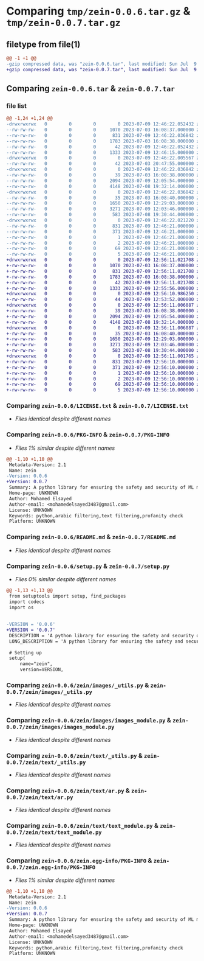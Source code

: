 # Comparing `tmp/zein-0.0.6.tar.gz` & `tmp/zein-0.0.7.tar.gz`

## filetype from file(1)

```diff
@@ -1 +1 @@
-gzip compressed data, was "zein-0.0.6.tar", last modified: Sun Jul  9 12:46:22 2023, max compression
+gzip compressed data, was "zein-0.0.7.tar", last modified: Sun Jul  9 12:56:11 2023, max compression
```

## Comparing `zein-0.0.6.tar` & `zein-0.0.7.tar`

### file list

```diff
@@ -1,24 +1,24 @@
-drwxrwxrwx   0        0        0        0 2023-07-09 12:46:22.052432 zein-0.0.6/
--rw-rw-rw-   0        0        0     1070 2023-07-03 16:08:37.000000 zein-0.0.6/LICENSE.txt
--rw-rw-rw-   0        0        0      831 2023-07-09 12:46:22.036842 zein-0.0.6/PKG-INFO
--rw-rw-rw-   0        0        0     1783 2023-07-03 16:08:38.000000 zein-0.0.6/README.md
--rw-rw-rw-   0        0        0       42 2023-07-09 12:46:22.052432 zein-0.0.6/setup.cfg
--rw-rw-rw-   0        0        0     1333 2023-07-09 12:46:15.000000 zein-0.0.6/setup.py
-drwxrwxrwx   0        0        0        0 2023-07-09 12:46:22.005567 zein-0.0.6/zein/
--rw-rw-rw-   0        0        0       42 2023-07-03 20:47:55.000000 zein-0.0.6/zein/__init__.py
-drwxrwxrwx   0        0        0        0 2023-07-09 12:46:22.036842 zein-0.0.6/zein/images/
--rw-rw-rw-   0        0        0       39 2023-07-03 16:08:38.000000 zein-0.0.6/zein/images/__init__.py
--rw-rw-rw-   0        0        0     2094 2023-07-09 12:05:54.000000 zein-0.0.6/zein/images/_utils.py
--rw-rw-rw-   0        0        0     4148 2023-07-08 19:32:14.000000 zein-0.0.6/zein/images/images_module.py
-drwxrwxrwx   0        0        0        0 2023-07-09 12:46:22.036842 zein-0.0.6/zein/text/
--rw-rw-rw-   0        0        0       35 2023-07-03 16:08:40.000000 zein-0.0.6/zein/text/__init__.py
--rw-rw-rw-   0        0        0     1650 2023-07-09 12:29:03.000000 zein-0.0.6/zein/text/_utils.py
--rw-rw-rw-   0        0        0     3271 2023-07-09 12:03:46.000000 zein-0.0.6/zein/text/ar.py
--rw-rw-rw-   0        0        0      583 2023-07-08 19:30:44.000000 zein-0.0.6/zein/text/text_module.py
-drwxrwxrwx   0        0        0        0 2023-07-09 12:46:22.021220 zein-0.0.6/zein.egg-info/
--rw-rw-rw-   0        0        0      831 2023-07-09 12:46:21.000000 zein-0.0.6/zein.egg-info/PKG-INFO
--rw-rw-rw-   0        0        0      371 2023-07-09 12:46:21.000000 zein-0.0.6/zein.egg-info/SOURCES.txt
--rw-rw-rw-   0        0        0        1 2023-07-09 12:46:21.000000 zein-0.0.6/zein.egg-info/dependency_links.txt
--rw-rw-rw-   0        0        0        2 2023-07-09 12:46:21.000000 zein-0.0.6/zein.egg-info/not-zip-safe
--rw-rw-rw-   0        0        0       69 2023-07-09 12:46:21.000000 zein-0.0.6/zein.egg-info/requires.txt
--rw-rw-rw-   0        0        0        5 2023-07-09 12:46:21.000000 zein-0.0.6/zein.egg-info/top_level.txt
+drwxrwxrwx   0        0        0        0 2023-07-09 12:56:11.021708 zein-0.0.7/
+-rw-rw-rw-   0        0        0     1070 2023-07-03 16:08:37.000000 zein-0.0.7/LICENSE.txt
+-rw-rw-rw-   0        0        0      831 2023-07-09 12:56:11.021708 zein-0.0.7/PKG-INFO
+-rw-rw-rw-   0        0        0     1783 2023-07-03 16:08:38.000000 zein-0.0.7/README.md
+-rw-rw-rw-   0        0        0       42 2023-07-09 12:56:11.021708 zein-0.0.7/setup.cfg
+-rw-rw-rw-   0        0        0     1333 2023-07-09 12:55:56.000000 zein-0.0.7/setup.py
+drwxrwxrwx   0        0        0        0 2023-07-09 12:56:10.986250 zein-0.0.7/zein/
+-rw-rw-rw-   0        0        0       44 2023-07-09 12:53:52.000000 zein-0.0.7/zein/__init__.py
+drwxrwxrwx   0        0        0        0 2023-07-09 12:56:11.006087 zein-0.0.7/zein/images/
+-rw-rw-rw-   0        0        0       39 2023-07-03 16:08:38.000000 zein-0.0.7/zein/images/__init__.py
+-rw-rw-rw-   0        0        0     2094 2023-07-09 12:05:54.000000 zein-0.0.7/zein/images/_utils.py
+-rw-rw-rw-   0        0        0     4148 2023-07-08 19:32:14.000000 zein-0.0.7/zein/images/images_module.py
+drwxrwxrwx   0        0        0        0 2023-07-09 12:56:11.006087 zein-0.0.7/zein/text/
+-rw-rw-rw-   0        0        0       35 2023-07-03 16:08:40.000000 zein-0.0.7/zein/text/__init__.py
+-rw-rw-rw-   0        0        0     1650 2023-07-09 12:29:03.000000 zein-0.0.7/zein/text/_utils.py
+-rw-rw-rw-   0        0        0     3271 2023-07-09 12:03:46.000000 zein-0.0.7/zein/text/ar.py
+-rw-rw-rw-   0        0        0      583 2023-07-08 19:30:44.000000 zein-0.0.7/zein/text/text_module.py
+drwxrwxrwx   0        0        0        0 2023-07-09 12:56:11.001765 zein-0.0.7/zein.egg-info/
+-rw-rw-rw-   0        0        0      831 2023-07-09 12:56:10.000000 zein-0.0.7/zein.egg-info/PKG-INFO
+-rw-rw-rw-   0        0        0      371 2023-07-09 12:56:10.000000 zein-0.0.7/zein.egg-info/SOURCES.txt
+-rw-rw-rw-   0        0        0        1 2023-07-09 12:56:10.000000 zein-0.0.7/zein.egg-info/dependency_links.txt
+-rw-rw-rw-   0        0        0        2 2023-07-09 12:56:10.000000 zein-0.0.7/zein.egg-info/not-zip-safe
+-rw-rw-rw-   0        0        0       69 2023-07-09 12:56:10.000000 zein-0.0.7/zein.egg-info/requires.txt
+-rw-rw-rw-   0        0        0        5 2023-07-09 12:56:10.000000 zein-0.0.7/zein.egg-info/top_level.txt
```

### Comparing `zein-0.0.6/LICENSE.txt` & `zein-0.0.7/LICENSE.txt`

 * *Files identical despite different names*

### Comparing `zein-0.0.6/PKG-INFO` & `zein-0.0.7/PKG-INFO`

 * *Files 1% similar despite different names*

```diff
@@ -1,10 +1,10 @@
 Metadata-Version: 2.1
 Name: zein
-Version: 0.0.6
+Version: 0.0.7
 Summary: A python library for ensuring the safety and security of ML models
 Home-page: UNKNOWN
 Author: Mohamed Elsayed
 Author-email: <mohamedelsayed3487@gmail.com>
 License: UNKNOWN
 Keywords: python,arabic filtering,text filtering,profanity check
 Platform: UNKNOWN
```

### Comparing `zein-0.0.6/README.md` & `zein-0.0.7/README.md`

 * *Files identical despite different names*

### Comparing `zein-0.0.6/setup.py` & `zein-0.0.7/setup.py`

 * *Files 0% similar despite different names*

```diff
@@ -1,13 +1,13 @@
 from setuptools import setup, find_packages
 import codecs
 import os
 
 
-VERSION = '0.0.6'
+VERSION = '0.0.7'
 DESCRIPTION = 'A python library for ensuring the safety and security of ML models'
 LONG_DESCRIPTION = 'A python library for ensuring the safety and security of ML models and their outputs for the Arabic and Islamic community'
 
 # Setting up
 setup(
     name="zein",
     version=VERSION,
```

### Comparing `zein-0.0.6/zein/images/_utils.py` & `zein-0.0.7/zein/images/_utils.py`

 * *Files identical despite different names*

### Comparing `zein-0.0.6/zein/images/images_module.py` & `zein-0.0.7/zein/images/images_module.py`

 * *Files identical despite different names*

### Comparing `zein-0.0.6/zein/text/_utils.py` & `zein-0.0.7/zein/text/_utils.py`

 * *Files identical despite different names*

### Comparing `zein-0.0.6/zein/text/ar.py` & `zein-0.0.7/zein/text/ar.py`

 * *Files identical despite different names*

### Comparing `zein-0.0.6/zein/text/text_module.py` & `zein-0.0.7/zein/text/text_module.py`

 * *Files identical despite different names*

### Comparing `zein-0.0.6/zein.egg-info/PKG-INFO` & `zein-0.0.7/zein.egg-info/PKG-INFO`

 * *Files 1% similar despite different names*

```diff
@@ -1,10 +1,10 @@
 Metadata-Version: 2.1
 Name: zein
-Version: 0.0.6
+Version: 0.0.7
 Summary: A python library for ensuring the safety and security of ML models
 Home-page: UNKNOWN
 Author: Mohamed Elsayed
 Author-email: <mohamedelsayed3487@gmail.com>
 License: UNKNOWN
 Keywords: python,arabic filtering,text filtering,profanity check
 Platform: UNKNOWN
```

